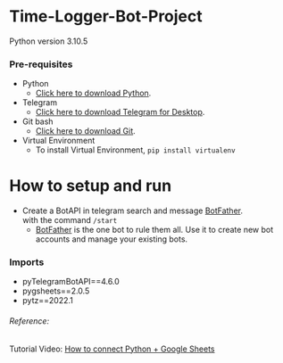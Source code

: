 # Time-Logger-Bot-Project

Python version 3.10.5


### Pre-requisites
  * Python
    - [Click here to download Python](https://www.python.org/downloads).
  * Telegram
    - [Click here to download Telegram for Desktop](https://desktop.telegram.org/).
  * Git bash
    - [Click here to download Git](https://git-scm.com/downloads).
  * Virtual Environment
    - To install Virtual Environment, `pip install virtualenv`
  
# How to setup and run  
  * Create a BotAPI in telegram search and message [BotFather](https://t.me/BotFather).<br> 
    with the command   `/start`
    - [BotFather](https://t.me/BotFather) is the one bot to rule them all.
    Use it to create new bot accounts and manage your existing bots.

### Imports
  * pyTelegramBotAPI==4.6.0
  * pygsheets==2.0.5
  * pytz==2022.1


###### Reference:
 Tutorial Video: [How to connect Python + Google Sheets](https://www.youtube.com/watch?v=anqwLrVPBYg)
